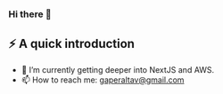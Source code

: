 ### Hi there 👋

## ⚡ A quick introduction 
<!-- 🔭 I’m currently working on [@Thryv](https://www.thryv.com/) as a Full Satck Engineer. -->
- 🌱 I’m currently getting deeper into NextJS and AWS.
- 📫 How to reach me: gaperaltav@gmail.com 

<!--
**gaperaltav/gaperaltav** is a ✨ _special_ ✨ repository because its `README.md` (this file) appears on your GitHub profile.

Here are some ideas to get you started:

- 🔭 I’m currently working on ...
- 🌱 I’m currently learning ...
- 👯 I’m looking to collaborate on ...
- 🤔 I’m looking for help with ...
- 💬 Ask me about ...
- 📫 How to reach me: ...
- 😄 Pronouns: ...
- ⚡ Fun fact: ...
-->
